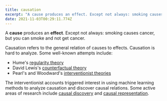 ```yaml
---
title: causation
excerpt: "A cause produces an effect. Except not always: smoking causes cancer, but you can smoke and not get cancer"
date: 2021-11-03T00:29:11.774Z
---
```

A **cause** produces an **effect**. Except not always: smoking causes cancer, but you can smoke and not get cancer.

Causation refers to the general relation of causes to effects. Causation is hard to analyze. Some well-known attempts include:

* Hume's [regularity theory](https://plato.stanford.edu/entries/causation-regularity)
* David Lewis's [counterfactual theory](https://plato.stanford.edu/entries/causation-counterfactual/)
* Pearl's and Woodward's [interventionist theories](https://plato.stanford.edu/entries/causation-mani/#StruEquaDireGrapManiTheoCaus)

The interventionist accounts triggered interest in using machine learning methods to analyze causation and discover causal relations. Some active areas of research include [causal discovery](<https://doi.org/10.3389/fgene.2019.00524>) and [causal representation](https://arxiv.org/abs/2102.11107).
